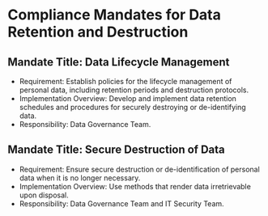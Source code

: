 
# Compliance Mandates for Data Retention and Destruction

## Mandate Title: Data Lifecycle Management
- Requirement: Establish policies for the lifecycle management of personal data, including retention periods and destruction protocols.
- Implementation Overview: Develop and implement data retention schedules and procedures for securely destroying or de-identifying data.
- Responsibility: Data Governance Team.

## Mandate Title: Secure Destruction of Data
- Requirement: Ensure secure destruction or de-identification of personal data when it is no longer necessary.
- Implementation Overview: Use methods that render data irretrievable upon disposal.
- Responsibility: Data Governance Team and IT Security Team.
    